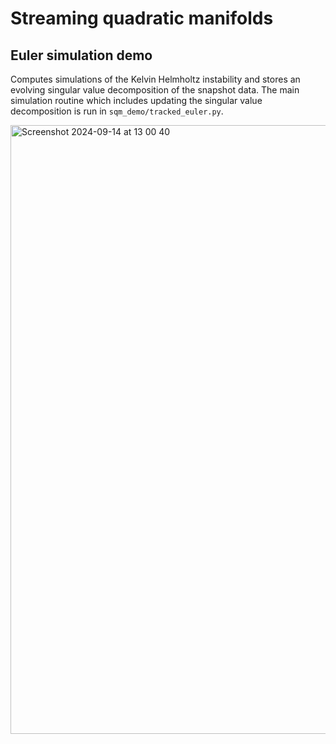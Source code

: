 # Streaming quadratic manifolds
## Euler simulation demo

Computes simulations of the Kelvin Helmholtz instability and stores an evolving singular value decomposition of the snapshot data. The main simulation routine which includes updating the singular value decomposition is run in `sqm_demo/tracked_euler.py`.

<img width="974" alt="Screenshot 2024-09-14 at 13 00 40" src="https://github.com/user-attachments/assets/0de08ed3-ba69-41ad-a362-f5d39154c1c2">
